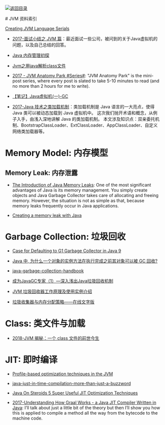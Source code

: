 [![返回目录](https://parg.co/UGo)](https://github.com/wxyyxc1992/Awesome-Reference) 

# JVM 资料索引

[Creating JVM Language Serials](http://jakubdziworski.github.io/categories.html#Enkel-ref)


- [2017-面试小结之 JVM 篇](http://ginobefunny.com/post/jvm_interview_questions/)：最近面试一些公司，被问到的关于Java虚拟机的问题，以及自己总结的回答。

- [Java 内存管理初探](https://halfstackdeveloper.github.io/2016/12/30/java%E5%86%85%E5%AD%98%E7%AE%A1%E7%90%86%E5%88%9D%E6%8E%A2/) 

- [Jvm之用java解析class文件](http://www.tuicool.com/articles/ZfMnMju) 

- [2017 - JVM Anatomy Park #Series#](http://6me.us/oa8): "JVM Anatomy Park" is the mini-post series, where every post is slated to take 5-10 minutes to read (and no more than 2 hours for me to write).

- [【笔记】Java虚拟机(一)-GC](https://darkness463.github.io/2017/03/30/Java-VM-GC/) 

- [2017-Java 技术之类加载机制](http://wingjay.com/2017/05/08/java_classloader/)：类加载机制是 Java 语言的一大亮点，使得 Java 类可以被动态加载到 Java 虚拟机中。 这次我们抛开术语和概念，从例子入手，由浅入深地讲解 Java 的类加载机制。 本文涉及知识点：双亲委托机制、BootstrapClassLoader、ExtClassLoader、AppClassLoader、自定义网络类加载器等。


# Memory Model: 内存模型

## Memory Leak: 内存泄露

- [The Introduction of Java Memory Leaks](http://www.programcreek.com/2013/10/the-introduction-of-memory-leak-what-why-and-how/): One of the most significant advantages of Java is its memory management. You simply create objects and Java Garbage Collector takes care of allocating and freeing memory. However, the situation is not as simple as that, because memory leaks frequently occur in Java applications.


- [Creating a memory leak with Java](https://stackoverflow.com/questions/6470651/creating-a-memory-leak-with-java) 


# Garbage Collection: 垃圾回收



- [Case for Defaulting to G1 Garbage Collector in Java 9](https://www.infoq.com/articles/Make-G1-Default-Garbage-Collector-in-Java-9#anch128313)

- [Java 中, 为什么一个对象的实例方法在执行完成之前其对象可以被 GC 回收?](https://www.zhihu.com/question/51244545/answer/126055789)

- [java-garbage-collection-handbook](https://plumbr.eu/java-garbage-collection-handbook)

- [成为JavaGC专家（1）—深入浅出Java垃圾回收机制](http://www.importnew.com/1993.html)


- [JVM 垃圾回收器工作原理及使用实例介绍](www.ibm.com/developerworks/cn/java/j-lo-JVMGarbageCollection/index.html)


- [垃圾收集器与内存分配策略——在线文字版](http://book.51cto.com/art/201107/278857.htm)

# Class: 类文件与加载

- [2018-JVM 揭秘：一个 class 文件的前世今生](http://www.tuicool.com/articles/jEnYrye)

# JIT: 即时编译

- [Profile-based optimization techniques in the JVM](https://t.co/KYKrcM1ycW)

- [java-just-in-time-compilation-more-than-just-a-buzzword](https://www.javacodegeeks.com/2013/07/java-just-in-time-compilation-more-than-just-a-buzzword.html)

- [Java On Steroids 5 Super Useful JIT Optimization Techniques](http://blog.takipi.com/java-on-steroids-5-super-useful-jit-optimization-techniques/)

- [2017-Understanding How Graal Works - a Java JIT Compiler Written in Java](http://chrisseaton.com/rubytruffle/jokerconf17/): I’ll talk about just a little bit of the theory but then I’ll show you how this is applied to compile a method all the way from the bytecode to the machine code. 
